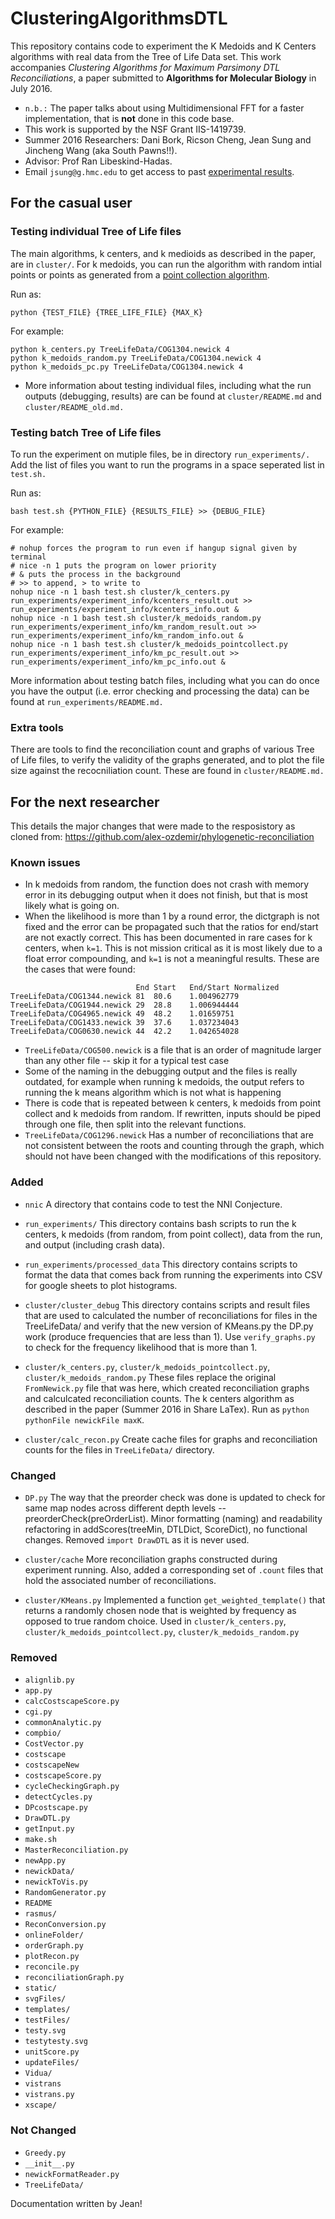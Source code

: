 # ClusteringAlgorithmsDTL

This repository contains code to experiment the K Medoids and K Centers algorithms with real data from the Tree of Life Data set. This work accompanies *Clustering Algorithms for Maximum Parsimony DTL Reconciliations*, a paper submitted to **Algorithms for Molecular Biology** in July 2016. 

* `n.b.:` The paper talks about using Multidimensional FFT for a faster implementation, that is **not** done in this code base.
* This work is supported by the NSF Grant IIS-1419739.
* Summer 2016 Researchers: Dani Bork, Ricson Cheng, Jean Sung and Jincheng Wang (aka South Pawns!!).
* Advisor: Prof Ran Libeskind-Hadas.
* Email `jsung@g.hmc.edu` to get access to past [experimental results](https://drive.google.com/drive/u/0/folders/0B9z84Or5GzOnX21VcjhlbXdYS0E).


## For the casual user

### Testing individual Tree of Life files
The main algorithms, k centers, and k medioids as described in the paper, are in `cluster/`. For k medoids, you can run the algorithm with random intial points or points as generated from a [point collection algorithm](https://en.wikipedia.org/wiki/Lloyd%27s_algorithm).

Run as:
```
python {TEST_FILE} {TREE_LIFE_FILE} {MAX_K}
```

For example:
```
python k_centers.py TreeLifeData/COG1304.newick 4 
python k_medoids_random.py TreeLifeData/COG1304.newick 4 
python k_medoids_pc.py TreeLifeData/COG1304.newick 4 
```

* More information about testing individual files, including what the run outputs (debugging, results) are can be found at `cluster/README.md` and `cluster/README_old.md.`


### Testing batch Tree of Life files
To run the experiment on mutiple files, be in directory `run_experiments/.` Add the list of files you want to run the programs in a space seperated list in `test.sh.`

Run as:
```
bash test.sh {PYTHON_FILE} {RESULTS_FILE} >> {DEBUG_FILE}
```

For example:
```
# nohup forces the program to run even if hangup signal given by terminal
# nice -n 1 puts the program on lower priority 
# & puts the process in the background
# >> to append, > to write to 
nohup nice -n 1 bash test.sh cluster/k_centers.py run_experiments/experiment_info/kcenters_result.out >> run_experiments/experiment_info/kcenters_info.out &
nohup nice -n 1 bash test.sh cluster/k_medoids_random.py run_experiments/experiment_info/km_random_result.out >> run_experiments/experiment_info/km_random_info.out &
nohup nice -n 1 bash test.sh cluster/k_medoids_pointcollect.py run_experiments/experiment_info/km_pc_result.out >> run_experiments/experiment_info/km_pc_info.out &
```

More information about testing batch files, including what you can do once you have the output (i.e. error checking and processing the data) can be found at `run_experiments/README.md.`


### Extra tools 
There are tools to find the reconciliation count and graphs of various Tree of Life files, to verify the validity of the graphs generated, and to plot the file size against the recocniliation count. These are found in `cluster/README.md.`


## For the next researcher 

This details the major changes that were made to the resposistory as cloned from:
https://github.com/alex-ozdemir/phylogenetic-reconciliation

### Known issues
* In k medoids from random, the function does not crash with memory error in its debugging output when it does not finish, but that is most likely what is going on. 
* When the likelihood is more than 1 by a round error, the dictgraph is not fixed and the error can be propagated such that the ratios for end/start are not exactly correct. This has been documented in rare cases for k centers, when `k=1`. This is not mission critical as it is most likely due to a float error compounding, and `k=1` is not a meaningful results. These are the cases that were found:

```
							End	Start	End/Start Normalized
TreeLifeData/COG1344.newick	81	80.6	1.004962779
TreeLifeData/COG1944.newick	29	28.8	1.006944444
TreeLifeData/COG4965.newick	49	48.2	1.01659751
TreeLifeData/COG1433.newick	39	37.6	1.037234043
TreeLifeData/COG0630.newick	44	42.2	1.042654028
```
* `TreeLifeData/COG500.newick` is a file that is an order of magnitude larger than any other file -- skip it for a typical test case
* Some of the naming in the debugging output and the files is really outdated, for example when running k medoids, the output refers to running the k means algorithm which is not what is happening
* There is code that is repeated between k centers, k medoids from point collect and k medoids from random. If rewritten, inputs should be piped through one file, then split into the relevant functions. 
* `TreeLifeData/COG1296.newick` Has a number of reconciliations that are not consistent between the roots and counting through the graph, which should not have been changed with the modifications of this repository. 


###  Added

* `nnic` 
A directory that contains code to test the NNI Conjecture.

* `run_experiments/`
This directory contains bash scripts to run the k centers, k medoids (from random, from point collect), data from the run, and output (including crash data). 

* `run_experiments/processed_data`
This directory contains scripts to format the data that comes back from running the experiments into CSV for google sheets to plot histograms. 

* `cluster/cluster_debug`
This directory contains scripts and result files that are used to calculated the number of reconciliations for files in the TreeLifeData/ and verify that the new version of KMeans.py the DP.py work (produce frequencies that are less than 1). Use `verify_graphs.py` to check for the frequency likelihood that is more than 1.  

* `cluster/k_centers.py`, `cluster/k_medoids_pointcollect.py`, `cluster/k_medoids_random.py`
These files replace the original `FromNewick.py` file that was here, which created reconciliation graphs and calculcated reconciliation counts. The k centers algorithm as described in the paper (Summer 2016 in Share LaTex). Run as `python pythonFile newickFile maxK`. 


* `cluster/calc_recon.py`
Create cache files for graphs and reconciliation counts for the files in `TreeLifeData/` directory. 



### Changed

* `DP.py`
The way that the preorder check was done is updated to check for same map nodes across different depth levels -- preorderCheck(preOrderList). Minor formatting (naming) and readability refactoring in addScores(treeMin, DTLDict, ScoreDict), no functional changes. Removed `import DrawDTL` as it is never used.

* `cluster/cache` 
More reconciliation graphs constructed during experiment running. Also, added a corresponding set of `.count` files that hold the associated number of reconciliations. 

* `cluster/KMeans.py`
Implemented a function `get_weighted_template()` that returns a randomly chosen node that is weighted by frequency as opposed to true random choice. Used in `cluster/k_centers.py`, `cluster/k_medoids_pointcollect.py`, `cluster/k_medoids_random.py`


### Removed 
* `alignlib.py`
* `app.py`
* `calcCostscapeScore.py`
* `cgi.py`
* `commonAnalytic.py`
* `compbio/`
* `CostVector.py`
* `costscape`
* `costscapeNew`
* `costscapeScore.py`
* `cycleCheckingGraph.py`
* `detectCycles.py`
* `DPcostscape.py`
* `DrawDTL.py`
* `getInput.py`
* `make.sh`
* `MasterReconciliation.py`
* `newApp.py`
* `newickData/`
* `newickToVis.py`
* `RandomGenerator.py`
* `README`
* `rasmus/`
* `ReconConversion.py`
* `onlineFolder/`
* `orderGraph.py`
* `plotRecon.py`
* `reconcile.py`
* `reconciliationGraph.py`
* `static/`
* `svgFiles/`
* `templates/`
* `testFiles/`
* `testy.svg`
* `testytesty.svg`
* `unitScore.py`
* `updateFiles/`
* `Vidua/`
* `vistrans`
* `vistrans.py`
* `xscape/`


### Not Changed
* `Greedy.py`
* `__init__.py`
* `newickFormatReader.py`
* `TreeLifeData/`

Documentation written by Jean!
